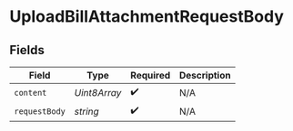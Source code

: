 # UploadBillAttachmentRequestBody


## Fields

| Field              | Type               | Required           | Description        |
| ------------------ | ------------------ | ------------------ | ------------------ |
| `content`          | *Uint8Array*       | :heavy_check_mark: | N/A                |
| `requestBody`      | *string*           | :heavy_check_mark: | N/A                |